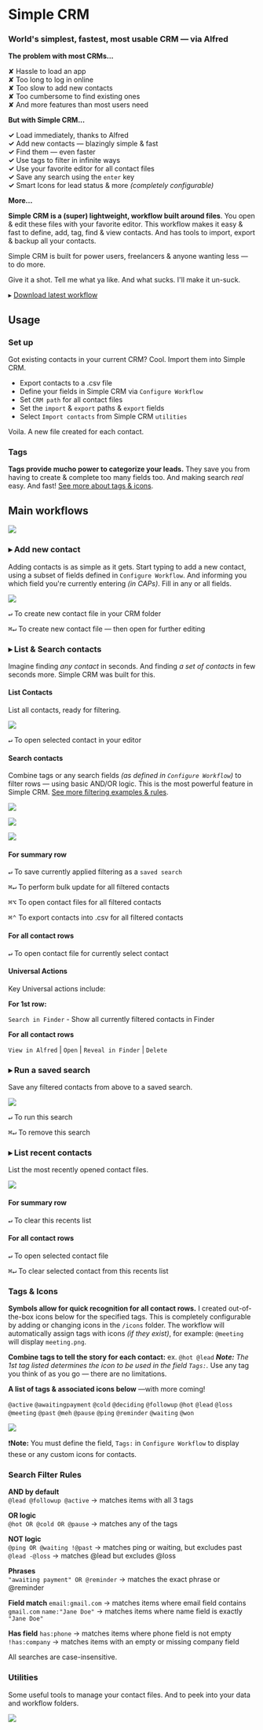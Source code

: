 # Simple CRM

### World's simplest, fastest, most usable CRM — via Alfred

**The problem with most CRMs...**

✘  Hassle to load an app  
✘  Too long to log in online  
✘  Too slow to add new contacts  
✘  Too cumbersome to find existing ones  
✘  And more features than most users need

**But with Simple CRM...** 

**✓**  Load immediately, thanks to Alfred  
**✓**  Add new contacts — blazingly simple & fast  
**✓**  Find them — even faster  
**✓**  Use tags to filter in infinite ways  
**✓**  Use your favorite editor for all contact files  
**✓**  Save any search using the `enter` key  
**✓**  Smart Icons for lead status & more *(completely configurable)*

**More...**

**Simple CRM is a (super) lightweight, workflow built around files**. You open & edit these files with your favorite editor. This workflow makes it easy & fast to define, add, tag, find &  view contacts. And has tools to import, export & backup all your contacts. 

Simple CRM is built for power users, freelancers & anyone wanting less — to do more.

Give it a shot. Tell me what ya like. And what sucks. I'll make it un-suck.

▸ [Download latest workflow](https://github.com/modrocko/simple-crm/releases/latest)

## Usage

### Set up

Got existing contacts in your current CRM? Cool. Import them into Simple CRM.

- Export contacts to a .csv file
- Define your fields in Simple CRM via `Configure Workflow`
- Set  `CRM path` for all contact files
- Set the `import` & `export` paths & `export` fields
- Select `Import contacts` from Simple CRM `utilities` 

Voila. A new file created for each contact.

### Tags

**Tags provide mucho power to categorize your leads.** They save you from having to create & complete too many fields too. And making search *real* easy. And fast! [See more about tags & icons](#tags--icons).

## Main workflows

![](assets/crm.png)  

### ▸ Add new contact

Adding contacts is as simple as it gets. Start typing to add a new contact, using a subset of fields defined in `Configure Workflow`. And informing you which field you're currently entering *(in CAPs)*. Fill in any or all fields.


![](assets/crma.png) 

<kbd>↵</kbd>  To create new contact file in your CRM folder

<kbd>⌘</kbd><kbd>↵</kbd> To create new contact file — then open for further editing

### ▸ List & Search contacts

Imagine finding *any contact* in seconds. And finding *a set of contacts* in few seconds more. Simple CRM was built for this.

#### List Contacts

List all contacts, ready for filtering.

![](assets/crml.png)   

<kbd>↵</kbd> To open selected contact in your editor

#### Search contacts

Combine tags or any search fields *(as defined in `Configure Workflow`)* to filter rows — using basic AND/OR logic. This is the most powerful feature in Simple CRM. [See more filtering examples & rules](#Search-Filter-Rules).

![](assets/crml1.png)   

![](assets/crml2.png)   

![](assets/crml3.png)     

#### For summary row

<kbd>↵</kbd> To save currently applied filtering as a `saved search`

<kbd>⌘</kbd><kbd>↵</kbd> To perform bulk update for all filtered contacts

<kbd>⌘</kbd><kbd>⌥</kbd> To open contact files for all filtered contacts

<kbd>⌘</kbd><kbd>⌃</kbd> To export contacts into .csv for all filtered contacts

#### For all contact rows

<kbd>↵</kbd> To open contact file for currently select contact

#### Universal Actions

Key Universal actions include: 

**For 1st row:** 

`Search in Finder` - Show all currently filtered contacts in Finder

**For all contact rows**

`View in Alfred` | `Open`  | `Reveal in Finder`  | `Delete`

### ▸ Run a saved search

Save any filtered contacts from above to a saved search.

![](assets/crmss.png)  

<kbd>↵</kbd> To run this search

<kbd>⌘</kbd><kbd>↵</kbd> To remove this search

### ▸ List recent contacts

List the most recently opened contact files.

![](assets/crmr.png)    

#### For summary row

<kbd>↵</kbd> To clear this recents list

#### For all contact rows

<kbd>↵</kbd> To open selected contact file

<kbd>⌘</kbd><kbd>↵</kbd> To clear selected contact from this recents list

### Tags & Icons

**Symbols allow for quick recognition for all contact rows.** I created out-of-the-box icons below for the specified tags. This is completely configurable by adding or changing icons in the `/icons` folder. The workflow will automatically assign tags with icons *(if they exist)*, for example: `@meeting` will display `meeting.png`.

**Combine tags to tell the story for each contact:**  ex. `@hot @lead` ***Note:** The 1st tag listed determines the icon to be used in the field `Tags:`.* Use any tag you think of as you go — there are no limitations.

**A list of tags & associated icons below** —with more coming!

 `@active` `@awaitingpayment` `@cold` `@deciding` `@followup` `@hot` `@lead` `@loss` `@meeting` `@past` `@meh` `@pause` `@ping` `@reminder` `@waiting` `@won`

![](assets/icons.png)  

❗**Note:** You must define the field, `Tags:` in `Configure Workflow`  to display these or any custom icons for contacts.

### Search Filter Rules

**AND by default**  
 `@lead @followup @active` → matches items with all 3 tags

**OR logic**  
 `@hot OR @cold OR @pause` → matches any of the tags

**NOT logic**  
 `@ping OR @waiting !@past` → matches ping or waiting, but excludes past  
 `@lead -@loss` → matches @lead but excludes @loss

**Phrases**  
 `"awaiting payment" OR @reminder` → matches the exact phrase or @reminder

**Field match**
 `email:gmail.com` → matches items where email field contains `gmail.com`
 `name:"Jane Doe"` → matches items where name field is exactly `"Jane Doe"`

**Has field**
 `has:phone` → matches items where phone field is not empty
 `!has:company` → matches items with an empty or missing company field

All searches are case-insensitive.

### Utilities

Some useful tools to manage your contact files. And to peek into your data and workflow folders.

![](assets/crmu.png)    



